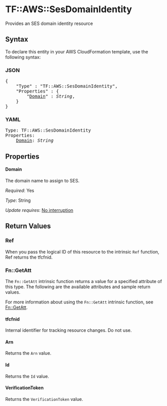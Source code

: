 # TF::AWS::SesDomainIdentity

Provides an SES domain identity resource

## Syntax

To declare this entity in your AWS CloudFormation template, use the following syntax:

### JSON

<pre>
{
    "Type" : "TF::AWS::SesDomainIdentity",
    "Properties" : {
        "<a href="#domain" title="Domain">Domain</a>" : <i>String</i>,
    }
}
</pre>

### YAML

<pre>
Type: TF::AWS::SesDomainIdentity
Properties:
    <a href="#domain" title="Domain">Domain</a>: <i>String</i>
</pre>

## Properties

#### Domain

The domain name to assign to SES.

_Required_: Yes

_Type_: String

_Update requires_: [No interruption](https://docs.aws.amazon.com/AWSCloudFormation/latest/UserGuide/using-cfn-updating-stacks-update-behaviors.html#update-no-interrupt)

## Return Values

### Ref

When you pass the logical ID of this resource to the intrinsic `Ref` function, Ref returns the tfcfnid.

### Fn::GetAtt

The `Fn::GetAtt` intrinsic function returns a value for a specified attribute of this type. The following are the available attributes and sample return values.

For more information about using the `Fn::GetAtt` intrinsic function, see [Fn::GetAtt](https://docs.aws.amazon.com/AWSCloudFormation/latest/UserGuide/intrinsic-function-reference-getatt.html).

#### tfcfnid

Internal identifier for tracking resource changes. Do not use.

#### Arn

Returns the <code>Arn</code> value.

#### Id

Returns the <code>Id</code> value.

#### VerificationToken

Returns the <code>VerificationToken</code> value.

